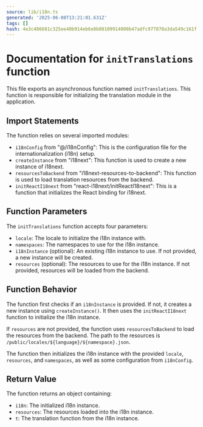```yaml
---
source: lib/i18n.ts
generated: '2025-06-08T13:21:01.631Z'
tags: []
hash: 4e3c486681c325ee40b914eb6e8b08109914000b47adfc977870a3da549c161f
---
```

# Documentation for `initTranslations` function

This file exports an asynchronous function named `initTranslations`. This function is responsible for initializing the translation module in the application.

## Import Statements

The function relies on several imported modules:

- `i18nConfig` from "@/i18nConfig": This is the configuration file for the internationalization (i18n) setup.
- `createInstance` from "i18next": This function is used to create a new instance of i18next.
- `resourcesToBackend` from "i18next-resources-to-backend": This function is used to load translation resources from the backend.
- `initReactI18next` from "react-i18next/initReactI18next": This is a function that initializes the React binding for i18next.

## Function Parameters

The `initTranslations` function accepts four parameters:

- `locale`: The locale to initialize the i18n instance with.
- `namespaces`: The namespaces to use for the i18n instance.
- `i18nInstance` (optional): An existing i18n instance to use. If not provided, a new instance will be created.
- `resources` (optional): The resources to use for the i18n instance. If not provided, resources will be loaded from the backend.

## Function Behavior

The function first checks if an `i18nInstance` is provided. If not, it creates a new instance using `createInstance()`. It then uses the `initReactI18next` function to initialize the i18n instance.

If `resources` are not provided, the function uses `resourcesToBackend` to load the resources from the backend. The path to the resources is `/public/locales/${language}/${namespace}.json`.

The function then initializes the i18n instance with the provided `locale`, `resources`, and `namespaces`, as well as some configuration from `i18nConfig`.

## Return Value

The function returns an object containing:

- `i18n`: The initialized i18n instance.
- `resources`: The resources loaded into the i18n instance.
- `t`: The translation function from the i18n instance.

